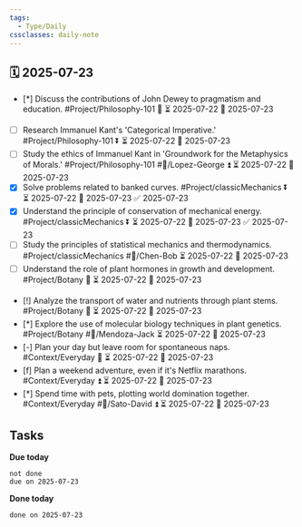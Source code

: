 ```yaml
---
tags:
  - Type/Daily
cssclasses: daily-note
---
```


## 🗓️ 2025-07-23

- [*] Discuss the contributions of John Dewey to pragmatism and education. #Project/Philosophy-101 🔼 ⏳ 2025-07-22 📅 2025-07-23
- [ ] Research Immanuel Kant's 'Categorical Imperative.' #Project/Philosophy-101 ⏬ ⏳ 2025-07-22 📅 2025-07-23
- [ ] Study the ethics of Immanuel Kant in 'Groundwork for the Metaphysics of Morals.' #Project/Philosophy-101 #👤/Lopez-George ⏫ ⏳ 2025-07-22 📅 2025-07-23
- [x] Solve problems related to banked curves. #Project/classicMechanics ⏬ ⏳ 2025-07-22 📅 2025-07-23 ✅ 2025-07-23
- [x] Understand the principle of conservation of mechanical energy. #Project/classicMechanics ⏬ ⏳ 2025-07-22 📅 2025-07-23 ✅ 2025-07-23
- [ ] Study the principles of statistical mechanics and thermodynamics. #Project/classicMechanics #👤/Chen-Bob ⏳ 2025-07-22 📅 2025-07-23
- [ ] Understand the role of plant hormones in growth and development. #Project/Botany 🔽 ⏳ 2025-07-22 📅 2025-07-23
- [!] Analyze the transport of water and nutrients through plant stems. #Project/Botany 🔽 ⏳ 2025-07-22 📅 2025-07-23
- [*] Explore the use of molecular biology techniques in plant genetics. #Project/Botany #👤/Mendoza-Jack ⏳ 2025-07-22 📅 2025-07-23
- [-] Plan your day but leave room for spontaneous naps. #Context/Everyday 🔺 ⏳ 2025-07-22 📅 2025-07-23
- [f] Plan a weekend adventure, even if it's Netflix marathons. #Context/Everyday ⏫ ⏳ 2025-07-22 📅 2025-07-23
- [*] Spend time with pets, plotting world domination together. #Context/Everyday #👤/Sato-David ⏫ ⏳ 2025-07-22 📅 2025-07-23

## Tasks

**Due today**

```tasks
not done
due on 2025-07-23
```

**Done today**

```tasks
done on 2025-07-23
```
            